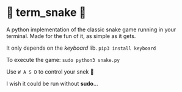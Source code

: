 # 🐍 term_snake 🐍
A python implementation of the classic snake game running in your terminal.
Made for the fun of it, as simple as it gets.

It only depends on the *keyboard* lib.
`pip3 install keyboard`

To execute the game:
`sudo python3 snake.py`

Use `W A S D` to control your snek 🐍

I wish it could be run without **sudo**...